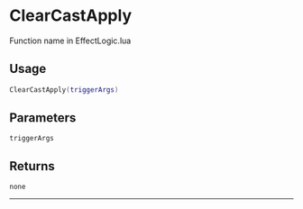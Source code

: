 # ClearCastApply
Function name in EffectLogic.lua
## Usage
```lua
ClearCastApply(triggerArgs)
```
## Parameters
`triggerArgs`
## Returns
`none`

---